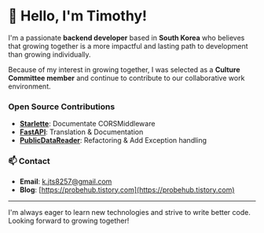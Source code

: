 # 👋 Hello, I'm Timothy!

I'm a passionate **backend developer** based in **South Korea** who believes that growing together is a more impactful and lasting path to development than growing individually.  

Because of my interest in growing together, I was selected as a **Culture Committee member** and continue to contribute to our collaborative work environment.

### Open Source Contributions

- **[Starlette](https://github.com/encode/starlette/pull/2885)**: Documentate CORSMiddleware
- **[FastAPI](https://github.com/fastapi/fastapi)**: Translation & Documentation
- **[PublicDataReader](https://github.com/WooilJeong/PublicDataReader)**: Refactoring & Add Exception handling

### 📫 Contact

- **Email**: [k.jts8257@gmail.com](mailto:k.jts8257@gmail.com)
- **Blog**: [https://probehub.tistory.com](https://probehub.tistory.com)

---

I'm always eager to learn new technologies and strive to write better code. Looking forward to growing together!
